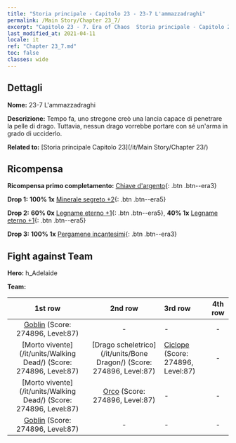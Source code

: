 ```yaml
---
title: "Storia principale - Capitolo 23 - 23-7 L'ammazzadraghi"
permalink: /Main Story/Chapter 23_7/
excerpt: "Capitolo 23 - 7. Era of Chaos  Storia principale - Capitolo 23_7. 23-7 L'ammazzadraghi"
last_modified_at: 2021-04-11
locale: it
ref: "Chapter 23_7.md"
toc: false
classes: wide
---
```


## Dettagli

 **Nome:** 23-7 L'ammazzadraghi

 **Descrizione:** Tempo fa, uno stregone creò una lancia capace di penetrare la pelle di drago. Tuttavia, nessun drago vorrebbe portare con sé un'arma in grado di ucciderlo.

 **Related to:** [Storia principale Capitolo 23](/it/Main Story/Chapter 23/)

## Ricompensa

 **Ricompensa primo completamento:** [Chiave d'argento](/it/Items/con_693/){: .btn .btn--era3}

 **Drop 1:** **100% 1x** [Minerale segreto +2](/it/Items/mat_75/){: .btn .btn--era5}

 **Drop 2:** **60% 0x** [Legname eterno +1](/it/Items/mat_69/){: .btn .btn--era5}, **40% 1x** [Legname eterno +1](/it/Items/mat_69/){: .btn .btn--era5}

 **Drop 3:** **100% 1x** [Pergamene incantesimi](/it/Items/con_694/){: .btn .btn--era3}


## Fight against Team
 **Hero:** h_Adelaide

 **Team:**


  | 1st row | 2nd row | 3rd row | 4th row |
  |:----:|:----:|:----|:----:|
  | [Goblin](/it/units/Goblin/) (Score: 274896, Level:87)  | - | - | - |
  | [Morto vivente](/it/units/Walking Dead/) (Score: 274896, Level:87)  | [Drago scheletrico](/it/units/Bone Dragon/) (Score: 274896, Level:87)  | [Ciclope](/it/units/Cyclops/) (Score: 274896, Level:87)  | - |
  | [Morto vivente](/it/units/Walking Dead/) (Score: 274896, Level:87)  | [Orco](/it/units/Orc/) (Score: 274896, Level:87)  | - | - |
  | [Goblin](/it/units/Goblin/) (Score: 274896, Level:87)  | - | - | - |


